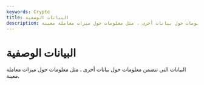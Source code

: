 ```yaml
---
keywords: Crypto
title: البيانات الوصفية
description: البيانات الوصفية. البيانات التي تتضمن معلومات حول بيانات أخرى ، مثل معلومات حول ميزات معاملة معينة.
---
```


# البيانات الوصفية
البيانات التي تتضمن معلومات حول بيانات أخرى ، مثل معلومات حول ميزات معاملة معينة.

